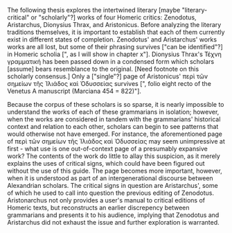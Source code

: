 The following thesis explores the intertwined literary [maybe "literary-critical" or "scholarly"?] works of four Homeric critics: Zenodotus, Aristarchus, Dionysius Thrax, and Aristonicus. Before analyzing the literary traditions themselves, it is important to establish that each of them currently exist in different states of completion. Zenodotus' and Aristarchus' works  works are all lost, but some of their phrasing survives ["can be identified"?] in Homeric scholia [", as I will show in chapter x"].  Dionysius Thrax's Τέχνη γραμματική has been passed down in a condensed form which scholars [assume] bears resemblance to the original. [Need footnote on this scholarly consensus.] Only a ["single"?] page of Aristonicus' περὶ τῶν σημείων τῆς Ἰλιάδος καὶ Ὀδυσσείας survives [", folio eight recto of the Venetus A manuscript (Marciana 454 = 822)"].

Because the corpus of these scholars is so sparse, it is nearly impossible to understand the works of each of these grammarians in isolation; however, when the works are considered in tandem with the grammarians' historical context and relation to each other, scholars can begin to see patterns that would otherwise not have emerged. For instance, the aforementioned page of περὶ τῶν σημείων τῆς Ἰλιάδος καὶ Ὀδυσσείας may seem unimpressive at first - what use is one out-of-context page of a presumably expansive work? The contents of the work do little to allay this suspicion, as it merely explains the uses of critical signs, which could have been figured out without the use of this guide. The page becomes more important, however, when it is understood as part of an intergenerational discourse between Alexandrian scholars. The critical signs in question are Aristarchus', some of which he used to call into question the previous editing of Zenodotus. Aristonarchus not only provides a user's manual to critical editions of Homeric texts, but reconstructs an earlier discrepency between grammarians and presents it to his audience, implying that Zenodotus and Aristarchus did not exhaust the issue and further exploration is warranted.

